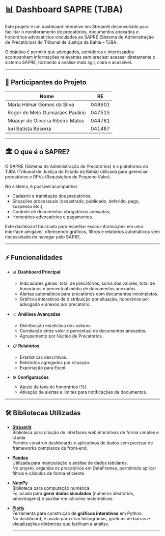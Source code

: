 # 📊 Dashboard SAPRE (TJBA)

Este projeto é um dashboard interativo em Streamlit desenvolvido para facilitar o monitoramento de precatórios, documentos anexados e honorários advocatícios vinculados ao SAPRE (Sistema de Administração de Precatórios) do Tribunal de Justiça da Bahia – TJBA. 

O objetivo é permitir que advogados, servidores e interessados acompanhem informações relevantes sem precisar acessar diretamente o sistema SAPRE, tornando a análise mais ágil, clara e acessível.

---

## 👥 Participantes do Projeto

| Nome                              | RE                                |
|-----------------------------------|-----------------------------------|
| Maria Hilmar Gomes da Silva       | 048601                            |
| Roger de Melo Guimarães Paulino   | 047515                            |
| Moacyr de Oliveira Ribeiro Matos  | 044781                            |
| Iuri Batista Beserra              | 041487                            |

---

## 🏛️ O que é o SAPRE?

O SAPRE (Sistema de Administração de Precatórios) é a plataforma do TJBA (Tribunal de Justiça do Estado da Bahia) utilizada para gerenciar precatórios e RPVs (Requisições de Pequeno Valor). 

No sistema, é possível acompanhar:
- Cadastro e tramitação dos precatórios; 
- Situações processuais (cadastrado, publicado, deferido, pago, suspenso etc.); 
- Controle de documentos obrigatórios anexados; 
- Honorários advocatícios e pagamentos. 

Este dashboard foi criado para espelhar essas informações em uma interface amigável, oferecendo gráficos, filtros e relatórios automáticos sem necessidade de navegar pelo SAPRE.

---

## ⚡ Funcionalidades

- 📊 **Dashboard Principal**  
  - Indicadores gerais: total de precatórios, soma dos valores, total de honorários e percentual médio de documentos anexados.  
  - Alertas automáticos para precatórios com documentos incompletos.  
  - Gráficos interativos de distribuição por situação, honorários por advogado e anexos por precatório.  

- 📈 **Análises Avançadas**  
  - Distribuição estatística dos valores.  
  - Correlação entre valor e percentual de documentos anexados.  
  - Agrupamento por Núcleo de Precatórios.  

- 📋 **Relatórios**  
  - Estatísticas descritivas.  
  - Relatórios agregados por situação.  
  - Exportação para Excel.  

- ⚙️ **Configurações**  
  - Ajuste da taxa de honorários (%).  
  - Ativação de alertas e limites para notificações de documentos.  

---

## 🛠️ Bibliotecas Utilizadas

- **[Streamlit](https://streamlit.io/)**  
  Biblioteca para criação de interfaces web interativas de forma simples e rápida.  
  Permite construir dashboards e aplicativos de dados sem precisar de frameworks complexos de front-end.

- **[Pandas](https://pandas.pydata.org/)**  
  Utilizada para manipulação e análise de dados tabulares.  
  No projeto, organiza os precatórios em DataFrames, permitindo aplicar filtros e cálculos de forma eficiente.

- **[NumPy](https://numpy.org/)**  
  Biblioteca para computação numérica.  
  Foi usada para **gerar dados simulados** (números aleatórios, amostragens) e auxiliar em cálculos matemáticos.

- **[Plotly](https://plotly.com/python/)**  
  Ferramenta para construção de **gráficos interativos** em Python.  
  No dashboard, é usada para criar histogramas, gráficos de barras e visualizações dinâmicas que facilitam a análise.

  ---
